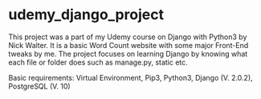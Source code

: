 # udemy_django_project

This project was a part of my Udemy course on Django with Python3 by Nick Walter. It is a basic Word Count website with some major Front-End tweaks by me.
The project focuses on learning Django by knowing what each file or folder does such as manage.py, static etc.

Basic requirements:
Virtual Environment,
Pip3,
Python3,
Django (V. 2.0.2),
PostgreSQL (V. 10)




